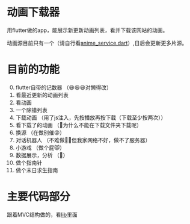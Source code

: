 # 动画下载器
用flutter做的app，能展示新更新动画列表，看并下载该网站的动画。

动画源目前只有一个（请自行看<a href='lib/services/anime_service.dart'>anime_service.dart</a>）,日后会更新更多片源。


# 目前的功能

0. flutter自带的记数器  （😆😆😆对懒得改）
1. 看最近更新的动画列表
2. 看动画
3. 一个除错列表
4. 下载动画  （用了js注入，先按播放再按下载（下载至少按两次））
5. 看下载了的动画  （🤔为什么不能在下载文件夹下载呢）
6. 换源  （在做别催😡）
7. 对话机器人  （不难做🙅‍♂️但我家网络不好，做不了服务器）
8. 小游戏  （做个屁😾）
9. 数据展示，分析  （🤔）
10. 做个指南针
11. 做个末日求生指南


# 主要代码部分

跟着MVC结构做的，看<a href='lib'>lib</a>里面
